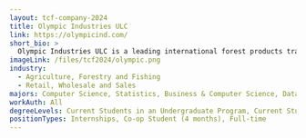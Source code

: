 ```yaml
---
layout: tcf-company-2024
title: Olympic Industries ULC
link: https://olympicind.com/
short_bio: >
  Olympic Industries ULC is a leading international forest products trading company with our annual revenue exceeding $500 million. Our expertise includes the trading, importing/exporting, and manufacturing of forest products from the comfort of our office located in the heart of the vibrant and breathtaking Lonsdale Quay in North Vancouver, BC. Established in 1972, we have a strong record of success and a clear vision for our industry's sustainable future. With over 30 active Commodity Traders in house, we are proud to have a corporate culture that rewards hard work, entrepreneurship, and team collaboration.
imageLink: /files/tcf2024/olympic.png
industry:
  - Agriculture, Forestry and Fishing
  - Retail, Wholesale and Sales
majors: Computer Science, Statistics, Business & Computer Science, Data Science
workAuth: All
degreeLevels: Current Students in an Undergraduate Program, Current Students in a Masters Program, Current Students in a Phd Program, Graduated with an Undergraduate Degree, Graduated with a Graduate Degree (Masters or Phd)
positionTypes: Internships, Co-op Student (4 months), Full-time
---
```

